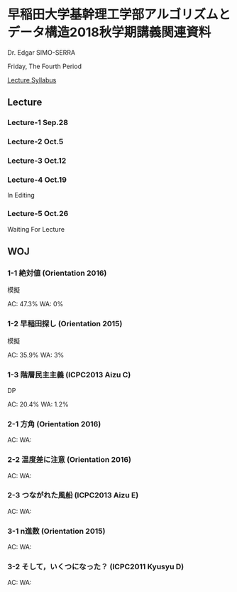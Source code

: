 # 早稲田大学基幹理工学部アルゴリズムとデータ構造2018秋学期講義関連資料

Dr. Edgar SIMO-SERRA

Friday, The Fourth Period

[Lecture Syllabus](https://www.wsl.waseda.jp/syllabus/JAA104.php?pKey=2603012012012018260301201226&pLng=jp)

## Lecture

### Lecture-1 Sep.28

### Lecture-2 Oct.5

### Lecture-3 Oct.12

### Lecture-4 Oct.19

In Editing

### Lecture-5 Oct.26

Waiting For Lecture

## WOJ

### 1-1 絶対値 (Orientation 2016)

模擬

AC: 47.3% WA: 0%

### 1-2 早稲田探し (Orientation 2015)

模擬

AC: 35.9% WA: 3%

### 1-3 階層民主主義 (ICPC2013 Aizu C)

DP

AC: 20.4% WA: 1.2%

### 2-1 方角 (Orientation 2016)

AC: WA:

### 2-2 温度差に注意 (Orientation 2016)

AC: WA:

### 2-3 つながれた風船 (ICPC2013 Aizu E)

AC: WA:

### 3-1 n進数 (Orientation 2015)

AC: WA:

### 3-2 そして，いくつになった？ (ICPC2011 Kyusyu D)

AC: WA: